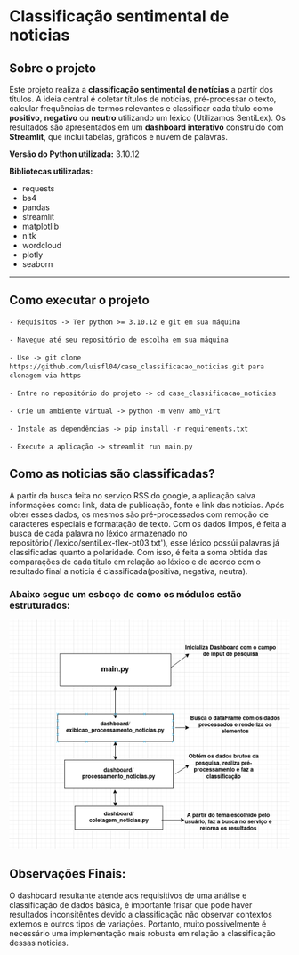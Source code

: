 # Classificação sentimental de noticias

## Sobre o projeto
Este projeto realiza a **classificação sentimental de notícias** a partir dos títulos. A ideia central é coletar títulos de notícias, pré-processar o texto, calcular frequências de termos relevantes e classificar cada título como **positivo**, **negativo** ou **neutro** utilizando um léxico (Utilizamos SentiLex). Os resultados são apresentados em um **dashboard interativo** construído com **Streamlit**, que inclui tabelas, gráficos e nuvem de palavras.

**Versão do Python utilizada:** 3.10.12

**Bibliotecas utilizadas:**
- requests  
- bs4  
- pandas  
- streamlit  
- matplotlib  
- nltk  
- wordcloud  
- plotly  
- seaborn

---

## Como executar o projeto
```
- Requisitos -> Ter python >= 3.10.12 e git em sua máquina

- Navegue até seu repositório de escolha em sua máquina

- Use -> git clone https://github.com/luisfl04/case_classificacao_noticias.git para clonagem via https

- Entre no repositório do projeto -> cd case_classificacao_noticias 

- Crie um ambiente virtual -> python -m venv amb_virt

- Instale as dependências -> pip install -r requirements.txt

- Execute a aplicação -> streamlit run main.py

```

## Como as noticias são classificadas?
A partir da busca feita no serviço RSS do google, a aplicação salva informações como: link, data de publicação, fonte e link das noticias. Após obter esses dados, os mesmos são pré-processados com remoção de caracteres especiais e formatação de texto. Com os dados limpos, é feita a busca de cada palavra no léxico armazenado no repositório('/lexico/sentiLex-flex-pt03.txt'), esse léxico possúi palavras já classificadas quanto a polaridade. Com isso, é feita a soma obtida das comparações de cada titulo em relação ao léxico e de acordo com o resultado final a noticia é classificada(positiva, negativa, neutra).

### Abaixo segue um esboço de como os módulos estão estruturados:
![imagem_estrutura_modulos](assets/fluxo_case_ia.png)

## Observações Finais:
O dashboard resultante atende aos requisitivos de uma análise e classificação de dados básica, é importante frisar que pode haver resultados inconsitêntes devido a classificação não observar contextos externos e outros tipos de variações. Portanto, muito possivelmente é necessário uma implementação mais robusta em relação a classificação dessas noticias.
